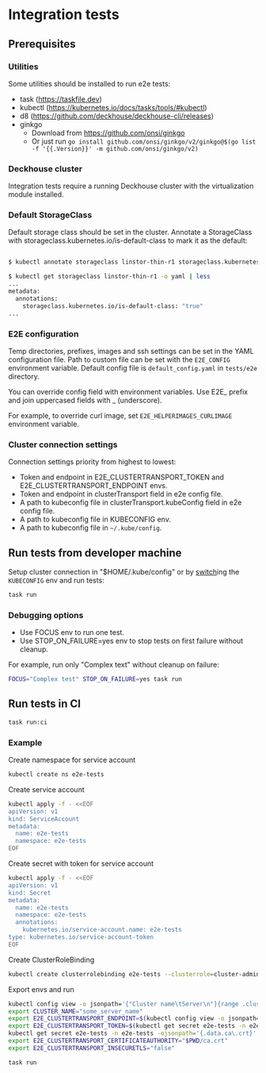 # Integration tests

## Prerequisites

### Utilities

Some utilities should be installed to run e2e tests:

- task (https://taskfile.dev)
- kubectl (https://kubernetes.io/docs/tasks/tools/#kubectl)
- d8 (https://github.com/deckhouse/deckhouse-cli/releases)
- ginkgo
  - Download from https://github.com/onsi/ginkgo
  - Or just run `go install github.com/onsi/ginkgo/v2/ginkgo@$(go list -f '{{.Version}}' -m github.com/onsi/ginkgo/v2)`

### Deckhouse cluster

Integration tests require a running Deckhouse cluster with the virtualization module installed.

### Default StorageClass

Default storage class should be set in the cluster. Annotate a StorageClass with
storageclass.kubernetes.io/is-default-class to mark it as the default:

```bash

$ kubectl annotate storageclass linstor-thin-r1 storageclass.kubernetes.io/is-default-class=true

$ kubectl get storageclass linstor-thin-r1 -o yaml | less
...
metadata:
  annotations:
    storageclass.kubernetes.io/is-default-class: "true"
...
```

### E2E configuration

Temp directories, prefixes, images and ssh settings can be set in the
YAML configuration file.
Path to custom file can be set with the `E2E_CONFIG` environment variable.
Default config file is `default_config.yaml` in `tests/e2e` directory.

You can override config field with environment variables. Use E2E_ prefix and join uppercased fields with _ (underscore).

For example, to override curl image, set `E2E_HELPERIMAGES_CURLIMAGE` environment variable.

### Cluster connection settings

Connection settings priority from highest to lowest:

- Token and endpoint in E2E_CLUSTERTRANSPORT_TOKEN and E2E_CLUSTERTRANSPORT_ENDPOINT envs.
- Token and endpoint in clusterTransport field in e2e config file.
- A path to kubeconfig file in clusterTransport.kubeConfig field in e2e config file.
- A path to kubeconfig file in KUBECONFIG env.
- A path to kubeconfig file in `~/.kube/config`.


## Run tests from developer machine

Setup cluster connection in "$HOME/.kube/config" or by [switch](https://github.com/danielfoehrKn/kubeswitch)ing the `KUBECONFIG` env and run tests:

```bash
task run
```

### Debugging options

- Use FOCUS env to run one test.
- Use STOP_ON_FAILURE=yes env to stop tests on first failure without cleanup.

For example, run only "Complex text" without cleanup on failure:
```bash
FOCUS="Complex test" STOP_ON_FAILURE=yes task run
```

## Run tests in CI
```bash
task run:ci
```

### Example
Create namespace for service account
```bash
kubectl create ns e2e-tests
```
Create service account
```bash
kubectl apply -f - <<EOF
apiVersion: v1
kind: ServiceAccount
metadata:
  name: e2e-tests
  namespace: e2e-tests
EOF
```
Create secret with token for service account
```bash
kubectl apply -f - <<EOF
apiVersion: v1
kind: Secret
metadata:
  name: e2e-tests
  namespace: e2e-tests
  annotations:
    kubernetes.io/service-account.name: e2e-tests
type: kubernetes.io/service-account-token
EOF
```
Create ClusterRoleBinding 
```bash
kubectl create clusterrolebinding e2e-tests --clusterrole=cluster-admin --serviceaccount=e2e-tests:e2e-tests
```
Export envs and run
```bash
kubectl config view -o jsonpath='{"Cluster name\tServer\n"}{range .clusters[*]}{.name}{"\t"}{.cluster.server}{"\n"}{end}'
export CLUSTER_NAME="some_server_name"
export E2E_CLUSTERTRANSPORT_ENDPOINT=$(kubectl config view -o jsonpath="{.clusters[?(@.name==\"$CLUSTER_NAME\")].cluster.server}")
export E2E_CLUSTERTRANSPORT_TOKEN=$(kubectl get secret e2e-tests -n e2e-tests -ojsonpath='{.data.token}' | base64 -d)
kubectl get secret e2e-tests -n e2e-tests -ojsonpath='{.data.ca\.crt}' | base64 -d > ca.crt
export E2E_CLUSTERTRANSPORT_CERTIFICATEAUTHORITY="$PWD/ca.crt"
export E2E_CLUSTERTRANSPORT_INSECURETLS="false"

task run
```
